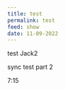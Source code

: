 ```yaml
---
title: test
permalink: test
feed: show
date: 11-09-2022
---
```


test Jack2

sync test part 2

7:15
